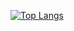 [![Top Langs](https://github-readme-stats.vercel.app/api/top-langs/?username=StealthSignatures&layout=compact)](https://github.com/anuraghazra/github-readme-stats)
